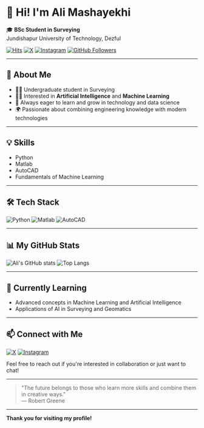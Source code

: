 # 👋 Hi! I'm Ali Mashayekhi

🎓 **BSc Student in Surveying**  
Jundishapur University of Technology, Dezful

[![Hits](https://hits.seeyoufarm.com/api/count/incr/badge.svg?url=github.com/ali8102m&title=Profile%20Views)](https://hits.seeyoufarm.com)
[![X](https://img.shields.io/badge/X-1DA1F2?logo=x&logoColor=white)](https://x.com/ali1381x)
[![Instagram](https://img.shields.io/badge/Instagram-E4405F?logo=instagram&logoColor=white)](https://instagram.com/i_alliow)
[![GitHub Followers](https://img.shields.io/github/followers/ali8102m?label=Follow&style=social)](https://github.com/ali8102m)

---

## 📝 About Me

- 👨‍🎓 Undergraduate student in Surveying  
- 👨‍💻 Interested in **Artificial Intelligence** and **Machine Learning**
- 🧠 Always eager to learn and grow in technology and data science
- 🌍 Passionate about combining engineering knowledge with modern technologies

---

## 💡 Skills

- Python
- Matlab
- AutoCAD
- Fundamentals of Machine Learning

---

## 🛠️ Tech Stack

![Python](https://img.shields.io/badge/Python-3776AB?style=for-the-badge&logo=python&logoColor=white)
![Matlab](https://img.shields.io/badge/Matlab-0076A8?style=for-the-badge&logo=mathworks&logoColor=white)
![AutoCAD](https://img.shields.io/badge/AutoCAD-0076A8?style=for-the-badge&logo=autodesk&logoColor=white)

---

## 📊 My GitHub Stats

![Ali's GitHub stats](https://github-readme-stats.vercel.app/api?username=ali8102m&show_icons=true&theme=radical)
![Top Langs](https://github-readme-stats.vercel.app/api/top-langs/?username=ali8102m&layout=compact&theme=radical)

---

## 🌱 Currently Learning

- Advanced concepts in Machine Learning and Artificial Intelligence
- Applications of AI in Surveying and Geomatics

---

## 📫 Connect with Me

[![X](https://img.shields.io/badge/X-1DA1F2?logo=x&logoColor=white)](https://x.com/ali1381x)
[![Instagram](https://img.shields.io/badge/Instagram-E4405F?logo=instagram&logoColor=white)](https://instagram.com/i_alliow)

Feel free to reach out if you're interested in collaboration or just want to chat!

---

> "The future belongs to those who learn more skills and combine them in creative ways."  
> — Robert Greene

---

**Thank you for visiting my profile!**
